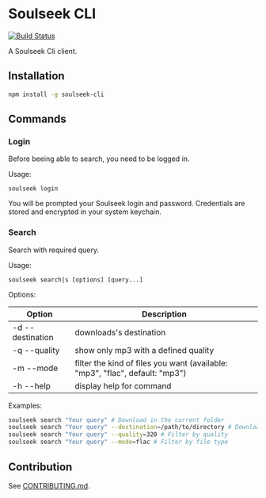 # Soulseek CLI

[![Build Status](https://travis-ci.org/aeyoll/soulseek-cli.svg?branch=develop)](https://travis-ci.org/aeyoll/soulseek-cli)

A Soulseek Cli client.

Installation
---

```sh
npm install -g soulseek-cli
```

Commands
---

### Login

Before beeing able to search, you need to be logged in.

Usage:
```
soulseek login
```

You will be prompted your Soulseek login and password. Credentials are stored and encrypted in your system keychain.

### Search

Search with required query.

Usage:

```
soulseek search|s [options] [query...]
```

Options:

| Option                    | Description                                                                                    |
| ------------------------- | ---------------------------------------------------------------------------------------------- |
| -d --destination <folder> | downloads's destination                                                                        |
| -q --quality <quality>    | show only mp3 with a defined quality                                                           |
| -m --mode <mode>          | filter the kind of files you want (available: "mp3", "flac", default: "mp3")                   |
| -h --help                 | display help for command                                                                       |

Examples:

```sh
soulseek search "Your query" # Download in the current folder
soulseek search "Your query" --destination=/path/to/directory # Download in a defined folder (relative or absolute)
soulseek search "Your query" --quality=320 # Filter by quality
soulseek search "Your query" --mode=flac # Filter by file type
```


Contribution
---

See [CONTRIBUTING.md](CONTRIBUTING.md).
